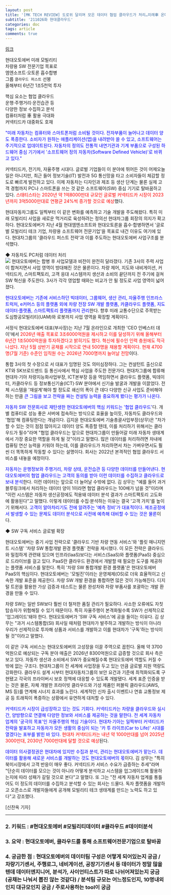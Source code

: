 ```yaml
---
layout: post
title: '[MK TECH REVIEW] 도로위 달리며 모은 데이터 협업 클라우드가 처리…미래車 온다'
subtitle: '211026화 현대클라우드'
categories: doc
tags: article
comments: true
---
```


[링크](https://www.mk.co.kr/news/it/view/2021/10/967900/)


현대오토에버 미래 모빌리티   
차량용 SW 전문기업 목표로   
엠엔소프트·오토론 흡수합병   
그룹 `클라우드 퍼스트` 선봉   
올해부터 6년간 1조5천억 투자   

핵심 요소는 협업 클라우드   
운행·주행거리·운전습관 등   
다양한 정보 수집하고 분석   
컴퓨터처럼 車 활용 극대화   
커넥티드카 대중화도 호재   

<span style="color:blue">"미래 자동차는 컴퓨터와 스마트폰처럼 소비될 것이다. 전자부품이 늘어나고 데이터 양도 폭증한다. 소비자가 원하는 애플리케이션(앱)을 내려받아 쓸 수 있고, 소프트웨어는 주기적으로 업데이트된다. 자동차의 정의도 전통적 내연기관과 기계 부품으로 구성된 하드웨어 중심 기기에서 '소프트웨어 정의 자동차(Software Defined Vehicle)'로 바뀌고 있다."</span>   

커넥티드카, 전기차, 자율주행 시대다. 글로벌 기업들이 이 분야에 뛰어든 것이 어제오늘 일은 아니지만, 최근 들어 정보기술(IT) 발전과 5G 통신망을 타고 소비자들이 체감할 정도로 빠르게 발전하고 있다. 이제 자동차는 디자인과 제조 등 생산 단계는 물론 실제 고객 경험까지 PC나 스마트폰을 쓰는 것 같은 소프트웨어(SW) 중심 기기로 탈바꿈하고 있다. <span style="color:red">스태티스타는 2020년 약 1억8000만대 규모인 글로벌 커넥티드카 시장이 2023년까지 3억5000만대로 연평균 24%씩 증가할 것으로 예상</span>했다.   

현대자동차그룹도 일찍부터 이 같은 변화를 예측하고 기술 개발을 주도해왔다. 특히 미래 모빌리티 사업을 새로운 먹거리로 육성하려는 정의선 현대차그룹 회장의 의지가 확고하다. 현대오토에버가 지난 4월 현대엠엔소프트와 현대오토론을 흡수·합병하면서 '글로벌 모빌리티 테크 기업, 차량용 소프트웨어 전문기업'을 목표로 내건 이유도 여기에 있다. 현대차그룹의 '클라우드 퍼스트 전략'과 이를 주도하는 현대오토에버 사업구조를 분석했다.   

◆ 자동차도 PC처럼 데이터 처리   
<img src="/assets/img/211026Tue_HDcloud.png">
현대오토에버는 합병 후 사업모델과 비전이 완전히 달라졌다. 기존 3사의 주력 사업이 합쳐지면서 사업 영역이 방대해진 것은 물론이다. 차량 제어, 지도와 내비게이션, 커넥티드카, 스마트팩토리, 고객 응대 시스템까지 생산과 소비의 끝단까지 전 주기에 걸쳐 SW 혁신을 주도한다. 3사가 각각 영업할 때와는 비교가 안 될 정도로 사업 영역이 넓어졌다.   

<span style="color:blue">현대오토에버는 기존에 서비스하던 빅데이터, 그룹웨어, 생산 관리, 자율주행 인프라스트럭처, e커머스 등의 플랫폼 외에 차량 전장 SW 개발 플랫폼, 카클라우드 플랫폼, 지도 데이터·플랫폼, 스마트팩토리 플랫폼까지 관리</span>한다. 향후 미래 교통수단으로 주목받는 도심항공모빌리티(UAM)와 로봇까지 사업 영역을 확장할 계획이다.   

서정식 현대오토에버 대표(부사장)는 지난 7월 온라인으로 개최한 'CEO 인베스터 데이'에서 <span style="color:red">2026년 매출 목표로 3조6000억원을 제시하고 이를 달성하기 위해 올해부터 6년간 1조5000억원을 투자하겠다고 밝히기도 했다. 혁신에 필수인 인력 충원에도 적극 나섰다. 지난 5월 상반기 공채를 시작으로 연내 500명을 채용할 계획이다. 현재 4700명(7월 기준) 수준인 임직원 수는 2026년 7000명까지 늘어날 전망</span>이다.   

통합 3사의 첫 수장으로 서 대표가 임명된 것도 의미심장하다. 그는 컨설턴트 출신으로 KT와 SK브로드밴드 등 통신사에서 핵심 사업을 주도한 전문가다. 현대차그룹에 합류해 현대차·기아 차량지능화사업부장, ICT본부장 등을 역임하면서 클라우드 플랫폼, 빅데이터, 카클라우드 등 정보통신기술(ICT)·SW 분야에서 신기술 발굴과 개발을 이끌었다. 전체 시스템을 '재설계'해야 할 정도로 쇄신의 폭이 큰 데다 다양한 신규 사업도 준비해야 하는 만큼 <span style="color:blue">큰 그림을 보고 전략을 짜는 컨설팅 능력을 중요하게 봤다는 평가가 나온다.</span>   

<span style="color:blue">자동차 SW 전문회사로 재탄생한 현대오토에버의 핵심 키워드는 '협업 클라우드'</span>다. 개별 컴퓨터로 성능 좋은 서버에 접속하는 방식으로 효율을 높이듯, 자동차도 클라우드와 '협업'해 컴퓨팅한다는 개념이다. 김지윤 현대오토에버 기술총괄사업부장(상무)은 "차가 할 수 있는 것이 점점 많아지고 데이터 양도 폭증할 텐데, 이를 처리하기 위해서는 클라우드가 필수"라며 "협업 클라우드는 앞으로 현대차그룹이 만들어갈 미래 자동차 생태계에서 가장 중요한 역할을 하게 될 것"이라고 말했다. 많은 데이터를 처리하려면 차내에 컴퓨팅 연산 능력을 키워야 하는데, 이를 클라우드가 처리하면서 차는 가벼우면서도 훨씬 더 똑똑하게 작동할 수 있다는 설명이다. 회사는 2022년 본격적인 협업 클라우드 서비스를 내놓을 예정이다.   

<span style="color:blue">자동차는 운행정보와 주행거리, 차량 상태, 운전습관 등 다양한 데이터를 만들어낸다. 현대오토에버의 협업 클라우드는 고객의 동의를 받아 이런 데이터를 수집하고 클라우드로 보내 분석</span>한다. 이런 데이터는 앞으로 더 늘어날 수밖에 없다. 김 상무는 "예를 들어 과거 블루링크에서 처리하는 데이터 양이 1이라면 협업 클라우드는 100배가 넘을 것"이라며 "이런 시스템은 자동차 생산공정에도 적용돼 데이터 분석 결과가 스마트팩토리 고도화에 활용된다"고 말했다. 이렇게 데이터를 수집·분석하는 이유는 결국 '고객 가치'를 높이기 위해서다. <span style="color:blue">고객이 알아차리기도 전에 알려주는 '예측 정비'가 대표적이다. 제조공정에서 발생할 수 있는 문제도 데이터 분석으로 사전에 예측해 대비할 수 있는 것은 물론</span>이다.   

◆ SW 구독 서비스 글로벌 확장   

현대오토에버는 중기 사업 전략으로 '클라우드 기반 차량 연동 서비스'와 '플릿 매니지먼트 시스템' '차량 SW 통합개발 환경 플랫폼' 전략을 제시했다. 이 모든 전략은 클라우드와 밀접하게 관련돼 있으며 인프라(IaaS)보다는 서비스(SaaS)와 플랫폼(PaaS) 중심으로 드라이브를 걸고 있다. PaaS란 클라우드 환경에서 개발할 때 필요한 도구를 제공하는 플랫폼 서비스를 말한다. 특히 '차량 SW 통합개발 환경 플랫폼'은 현대오토에버 PaaS의 핵심이다. 현대오토에버는 '모빌진'이라는 운영체제(OS)로 더욱 효율적이고 신속한 개발 표준을 제공한다. 차량 SW 개발 환경을 통합하면 많은 것이 가능해진다. 디지털 트윈을 활용한 가상 검증과 테스트는 물론 완성차와 차량 부품사를 포괄하는 개발 환경을 만들 수 있다.   

차량 SW는 일반 SW보다 훨씬 더 철저한 품질 관리가 필요하다. 사소한 오류에도 자칫 탑승자가 위험해질 수 있기 때문이다. 특히 자율주행이 본격화될수록 SW가 선제적으로 '업그레이드'돼야 한다. 현대오토에버가 'SW 구독 서비스'에 공을 들이는 이유다. 김 상무는 "과거 시스템통합(SI) 회사일 때처럼 현대차가 발주하고 개발하는 방식이 아니라 우리가 선제적으로 투자해 상품과 서비스를 개발하고 이를 현대차가 '구독'하는 방식이 될 것"이라고 말했다.   

이 같은 구독 서비스는 현대오토에버의 고성장을 이끌 주역으로 꼽힌다. 올해 약 3700억원으로 예상되는 구독 분야 매출은 2026년 8300억원으로 급증할 것으로 회사 측은 보고 있다. 자동차 생산과 소비에서 SW가 중요해질수록 현대오토에버 역할도 커질 수밖에 없는 구조다. 현대차그룹이 전 세계에 사업장을 두고 있는 만큼 글로벌 지원 역량도 강화한다. 클라우드 설계 시부터 현대자동차그룹의 보안 요건과 기준에 최적화되도록 구현됐고 각국의 프라이버시 보호 정책에 대응할 수 있도록 개발됐다. 세계 표준 인증을 받는 것은 물론, 자체 개발한 프라이빗 클라우드와 기성 제품인 퍼블릭 클라우드(AWS, MS 등)를 연계해 시너지 효과를 노린다. 세계적인 신차 출시 이벤트나 연휴 교통정보 제공 등 트래픽이 폭증하는 상황에서 유연하게 대처할 수 있다.   


<span style="color:blue">커넥티드카 시장이 급성장하고 있는 것도 기회다. 커넥티드카는 차량을 클라우드와 실시간, 양방향으로 연결해 다양한 정보와 서비스를 제공하는 것을 말한다. 전 세계 자동차 업계의 '궁극의 목표'인 자율주행의 핵심 기술이다. 현대차·기아는 일찍부터 커넥티드카 전략을 발표하고 자동차가 모든 생활의 중심이 되는 '카 투 라이프(Car to Life)' 시대를 열겠다는 포부를 밝힌 바 있다.</span> <span style="color:red">현대차 커넥티드카는 내년 약 1000만대를 넘어 2025년 3000만대, 2030년 7000만대에 달할 것으로 예상</span>된다.   

<span style="color:blue">데이터 의사결정권은 현대차에 있지만 수집과 분석, 관리는 현대오토에버가 맡는다. 데이터를 활용해 새로운 서비스를 개발하는 것도 현대오토에버의 몫</span>이다. 김 상무는 "특히 북미시장에서 고객 반응이 매우 좋다. 커넥티드카 서비스 수요가 급증하는 추세"라며 "단순히 데이터를 모으는 것이 아니라 어떻게 분석하고 시스템을 업그레이드해 활용하는지에 따라 성패가 갈릴 것으로 본다"고 말했다. 또 그는 "전 세계 자동차 업계를 통틀어도 이 정도의 데이터를 수집하고 분석할 수 있는 회사는 드물다. 독자 플랫폼을 개발하고 오픈소스로 개발자들에게 공개해 모빌리티 테크 생태계를 만드는 노력도 하고 있다"고 강조했다.   

[신찬옥 기자]
* * *

### 2. 키워드 : \#현대오토에버 \#모빌리티데이터 \#클라우드 \#데이터분석
### 3. 요약 : 현대오토에버, 클라우드를 통해 소프트웨어전문기업으로 탈바꿈
### 4. 궁금한 점 : 현대오토에버의 데이터팀 구성은 어떻게 되어있는지 궁금 / 차량기기센서, 주행로그, 네비게이션, 공장기기센서 등 데이터가 정말 많을텐데 데이터엔지니어, 분석가, 사이언티스트가 따로 나뉘어져있는지 궁금 (공채는 나눠서 뽑진 않는 것같다) / 분석팀 규모는 어느정도인지, 10명내외인지 대규모인지 궁금 / 주로사용하는 tool이 궁금
